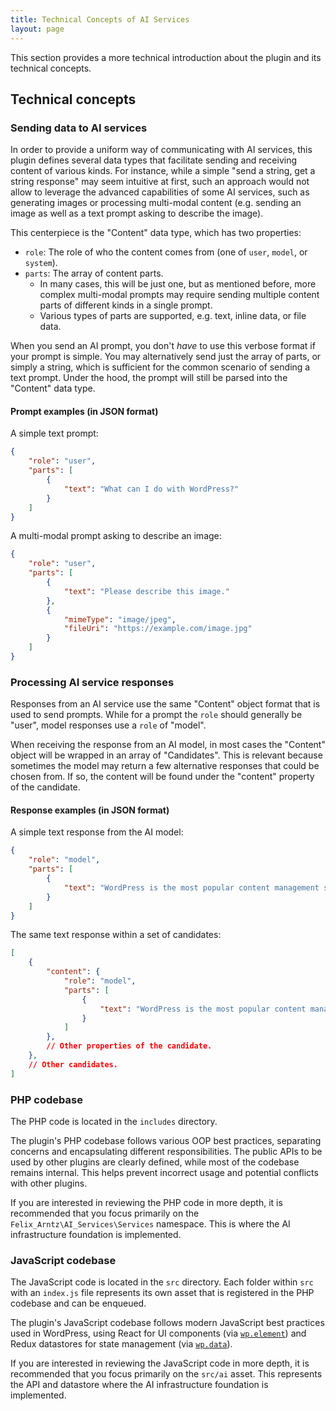 ```yaml
---
title: Technical Concepts of AI Services
layout: page
---
```


This section provides a more technical introduction about the plugin and its technical concepts.

## Technical concepts

### Sending data to AI services

In order to provide a uniform way of communicating with AI services, this plugin defines several data types that facilitate sending and receiving content of various kinds. For instance, while a simple "send a string, get a string response" may seem intuitive at first, such an approach would not allow to leverage the advanced capabilities of some AI services, such as generating images or processing multi-modal content (e.g. sending an image as well as a text prompt asking to describe the image).

This centerpiece is the "Content" data type, which has two properties:

* `role`: The role of who the content comes from (one of `user`, `model`, or `system`).
* `parts`: The array of content parts.
    * In many cases, this will be just one, but as mentioned before, more complex multi-modal prompts may require sending multiple content parts of different kinds in a single prompt.
    * Various types of parts are supported, e.g. text, inline data, or file data.

When you send an AI prompt, you don't _have_ to use this verbose format if your prompt is simple. You may alternatively send just the array of parts, or simply a string, which is sufficient for the common scenario of sending a text prompt. Under the hood, the prompt will still be parsed into the "Content" data type.

#### Prompt examples (in JSON format)

A simple text prompt:

```json
{
	"role": "user",
	"parts": [
		{
			"text": "What can I do with WordPress?"
		}
	]
}
```

A multi-modal prompt asking to describe an image:

```json
{
	"role": "user",
	"parts": [
		{
			"text": "Please describe this image."
		},
		{
			"mimeType": "image/jpeg",
			"fileUri": "https://example.com/image.jpg"
		}
	]
}
```

### Processing AI service responses

Responses from an AI service use the same "Content" object format that is used to send prompts. While for a prompt the `role` should generally be "user", model responses use a `role` of "model".

When receiving the response from an AI model, in most cases the "Content" object will be wrapped in an array of "Candidates". This is relevant because sometimes the model may return a few alternative responses that could be chosen from. If so, the content will be found under the "content" property of the candidate.

#### Response examples (in JSON format)

A simple text response from the AI model:

```json
{
	"role": "model",
	"parts": [
		{
			"text": "WordPress is the most popular content management system in the world."
		}
	]
}
```

The same text response within a set of candidates:

```json
[
	{
		"content": {
			"role": "model",
			"parts": [
				{
					"text": "WordPress is the most popular content management system in the world."
				}
			]
		},
		// Other properties of the candidate.
	},
	// Other candidates.
]
```

### PHP codebase

The PHP code is located in the `includes` directory.

The plugin's PHP codebase follows various OOP best practices, separating concerns and encapsulating different responsibilities. The public APIs to be used by other plugins are clearly defined, while most of the codebase remains internal. This helps prevent incorrect usage and potential conflicts with other plugins.

If you are interested in reviewing the PHP code in more depth, it is recommended that you focus primarily on the `Felix_Arntz\AI_Services\Services` namespace. This is where the AI infrastructure foundation is implemented.

### JavaScript codebase

The JavaScript code is located in the `src` directory. Each folder within `src` with an `index.js` file represents its own asset that is registered in the PHP codebase and can be enqueued.

The plugin's JavaScript codebase follows modern JavaScript best practices used in WordPress, using React for UI components (via [`wp.element`](https://www.npmjs.com/package/@wordpress/element)) and Redux datastores for state management (via [`wp.data`](https://www.npmjs.com/package/@wordpress/data)).

If you are interested in reviewing the JavaScript code in more depth, it is recommended that you focus primarily on the `src/ai` asset. This represents the API and datastore where the AI infrastructure foundation is implemented.
